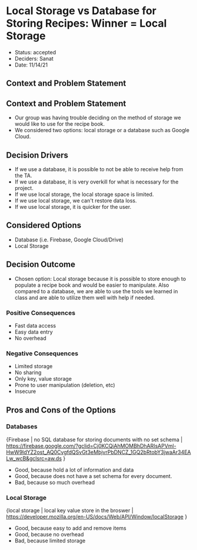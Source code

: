 # Local Storage vs Database for Storing Recipes: Winner = Local Storage

* Status: accepted 
* Deciders: Sanat
* Date: 11/14/21

## Context and Problem Statement

## Context and Problem Statement
- Our group was having trouble deciding on the method of storage we would like to use for the recipe book. 
- We considered two options: local storage or a database such as Google Cloud.

## Decision Drivers 
* If we use a database, it is possible to not be able to receive help from the TA.
* If we use a database, it is very overkill for what is necessary for the project.
* If we use local storage, the local storage space is limited.
* If we use local storage, we can't restore data loss.
* If we use local storage, it is quicker for the user.

## Considered Options
* Database (i.e. Firebase, Google Cloud/Drive)
* Local Storage

## Decision Outcome
- Chosen option: Local storage because it is possible to store enough to populate a recipe book and would be easier to manipulate. Also compared to a database, we are able to use the tools we learned in class and are able to utilize them well with help if needed.

### Positive Consequences 
* Fast data access
* Easy data entry
* No overhead

### Negative Consequences 
* Limited storage
* No sharing
* Only key, value storage
* Prone to user manipulation (deletion, etc) 
* Insecure

## Pros and Cons of the Options 

### Databases
{Firebase | no SQL database for storing documents with no set schema | https://firebase.google.com/?gclid=Cj0KCQiAhMOMBhDhARIsAPVml-HwW9ldYZ2ost_AQ0CvgfdQSvGt3eMbjvrPbDNCZ_1GQ2bRtobY3jwaAr34EALw_wcB&gclsrc=aw.ds }

* Good, because hold a lot of information and data
* Good, because does not have a set schema for every document.
* Bad, because so much overhead

### Local Storage
{local storage | local key value store in the broswer | https://developer.mozilla.org/en-US/docs/Web/API/Window/localStorage }

* Good, because easy to add and remove items
* Good, because no overhead
* Bad, because limited storage
